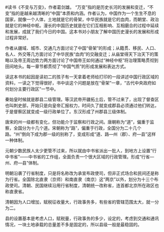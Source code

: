 #读书《不变与万变》，作者葛剑雄。
“万变”指的是历史长河的发展和变迁，“不变”指的是越来越清晰的“中国”本质和内涵。作者认为，中国作为一个生生不息的国家，就像一个人体，土地就是它的骨架，中华民族就是它的血肉，而朝堂、政治就是它的神经中枢。漫长的中国历史就是在它们互相影响、互相磨合的过程中延续和发展，成就了我们今日的中国。这本书对小朋友了解中国历史漫长的发展和形成过程非常好。

作者从疆域、城市、交通几方面讨论了中国“骨架”的形成；从籍贯、移民、人口、名人、外交等几方面讨论了中华民族“血肉”的交融变迁；从庙堂得天下治天下的策略以及帝王周边势力两方面讨论了中国帝王如何通过“神经中枢”将治理策略贯彻到田间地头。每一章节都贯彻了“中国气质”的形成发展和表达方式。

读这本书的起因是读初二的孩子有一天拿着老师给打印的一段讲述中国行政区域的资料，一读之下觉得很好，书中谈这个问题是放在“骨架”一章，“古代中央政府如何划分主要行政区”一节中。

秦始皇时候就是郡县二级管理。等汉武帝开疆拓土后，管不过来了，出现了督查区也叫刺史部，开始只是向皇帝汇报权力，时间久了就变成郡县必须通过他们转达，于是督察区就变成一级行政单位了。东汉形成了州郡县三级体制。

唐宋的州一级都有变化，但功能介于监察和行政之间。唐朝称为“道”，偏重于监察，全国分为十几个道。宋朝称为“路”，偏重于行政，全国分为二十几个路。“州”倒向下成为郡一级的别称了，变成形成“道、路—州（郡）、府—县”这样一种体制。

元朝少数民族人太少更管不过来，所以就由中书省派出一批人，到地方上设置“行中书省”——中书省的工作组，全面负责一个很大区域的行政管理。形成“行省—州、府—县”体制。

明朝沿袭了行省制度，只是将名称改为承宣布政使司，但非正式场合和民间还是称为行省。全国除北直隶（京师）和南直隶（南京）这“两京”以外，划分为十三个布政使司。清朝、民国继续沿用行省制度，清朝统一改称省，连首都北京所在政区也称直隶省。

清朝因为人口增加，赋税征收量大，行政事务多，有些省的管辖范围太大，就一分为二。

县的设置基本是考虑人口，赋税量，行政事务的多少，设定的，考虑到交通和通讯情况，一块土地承载的总量差不多是固定的，所以县级一般是最稳固的。